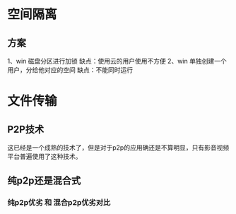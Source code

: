 # 空间隔离
## 方案

1、win 磁盘分区进行加锁
缺点：使用云的用户使用不方便
2、win 单独创建一个用户，分给他对应的空间
缺点：不能同时运行

# 文件传输
## P2P技术
这已经是一个成熟的技术了，但是对于p2p的应用确还是不算明显，只有影音视频平台普遍使用了这种技术。
## 纯p2p还是混合式
### 纯p2p优劣 和 混合p2p优劣对比

